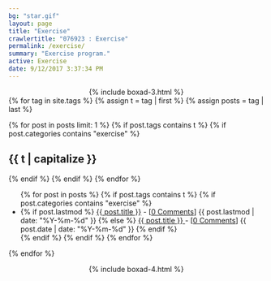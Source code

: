 ```yaml
---
bg: "star.gif"
layout: page
title: "Exercise"
crawlertitle: "076923 : Exercise"
permalink: /exercise/
summary: "Exercise program."
active: Exercise
date: 9/12/2017 3:37:34 PM 
---
```

<center>
    {% include boxad-3.html %}
</center>
{% for tag in site.tags %}
  {% assign t = tag | first %}
  {% assign posts = tag | last %}

  {% for post in posts  limit: 1 %}
    {% if post.tags contains t %}
      {% if post.categories contains "exercise" %}
      
<h2 class="category-key" id="{{ t | downcase }}">{{ t | capitalize }}</h2>

  {% endif %}
  {% endif %}
  {% endfor %}

  <ul class="year">
    {% for post in posts %}
      {% if post.tags contains t %}
        {% if post.categories contains "exercise" %}
        <li>
          {% if post.lastmod %}
            <a href="{{ post.url }}">{{ post.title }}</a> - [<a href="{{ post.url }}#disqus_thread" data-disqus-identifier="{{ post.id }}">0 Comments</a>]
            <span class="date">{{ post.lastmod | date: "%Y-%m-%d"  }}</span>
          {% else %}
            <a href="{{ post.url }}">{{ post.title }} </a> - [<a href="{{ post.url }}#disqus_thread" data-disqus-identifier="{{ post.id }}">0 Comments</a>]
            <span class="date">{{ post.date | date: "%Y-%m-%d"  }}</span>
          {% endif %}
        </li>
      {% endif %}
      {% endif %}
    {% endfor %}
  </ul>

{% endfor %}

<center>
    {% include boxad-4.html %}
</center>
